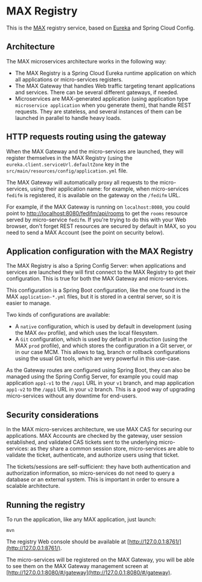 # MAX Registry

This is the [MAX](http://max.gov) registry service, based on [Eureka](https://github.com/Netflix/eureka) and Spring Cloud Config.

## Architecture

The MAX microservices architecture works in the following way:

- The MAX Registry is a Spring Cloud Eureka runtime application on which all applications or micro-services registers.
- The MAX Gateway that handles Web traffic targeting tenant applications and services. There can be several different gateways, if needed.
- Microservices are MAX-generated application (using application type `microservice application` when you generate them), that handle REST requests. They are stateless, and several instances of them can be launched in parallel to handle heavy loads.

## HTTP requests routing using the gateway

When the MAX Gateway and the micro-services are launched, they will register themselves in the MAX Registry (using the `eureka.client.serviceUrl.defaultZone` key in the `src/main/resources/config/application.yml` file.

The MAX Gateway will automatically proxy all requests to the micro-services, using their application name: for example, when micro-services `fedifm` is registered, it is available on the gateway on the `/fedifm` URL.

For example, if the MAX Gateway is running on `localhost:8080`, you could point to [http://localhost:8080/fedifm/api/rooms](http://localhost:8080/fedifm/api/rooms) to
get the `rooms` resource served by micro-service `fedifm`. If you're trying to do this with your Web browser, don't forget REST resources are secured by default in MAX, so you need to send a MAX Account (see the point on security below).

## Application configuration with the MAX Registry

The MAX Registry is also a Spring Config Server: when applications and services are launched they will first connect to the MAX Registry to get their configuration. This is true for both the MAX Gateway and micro-services.

This configuration is a Spring Boot configuration, like the one found in the MAX `application-*.yml` files, but it is stored in a central server, so it is easier to manage.

Two kinds of configurations are available:

- A `native` configuration, which is used by default in development (using the MAX `dev` profile), and which uses the local filesystem.
- A `Git` configuration, which is used by default in production (using the MAX `prod` profile), and which stores the configuration in a Git server, or in our case MCM. This allows to tag, branch or rollback configurations using the usual Git tools, which are very powerful in this use-case.

As the Gateway routes are configured using Spring Boot, they can also be managed using the Spring Config Server, for example you could map application `app1-v1` to the `/app1` URL in your `v1` branch, and map application `app1-v2` to the `/app1` URL in your `v2` branch. This is a good way of upgrading micro-services without any downtime for end-users.

## Security considerations

In the MAX micro-services architecture, we use MAX CAS for securing our applications. MAX Accounts are checked by the gateway, user session established, and validated CAS tickets sent to the underlying micro-services: as they share a common session store, micro-services are able to validate the ticket, authenticate, and authorize users using that ticket.

The tickets/sessions are self-sufficient: they have both authentication and authorization information, so micro-services do not need to query a database or an external system. This is important in order to ensure a scalable architecture.

## Running the registry

To run the application, like any MAX application, just launch:

    mvn

The registry Web console should be available at [http://127.0.0.1:8761/](http://127.0.0.1:8761/).

The micro-services will be registered on the MAX Gateway, you will be able to see them on the MAX Gateway management screen at [http://127.0.0.1:8080/#/gateway](http://127.0.0.1:8080/#/gateway).
